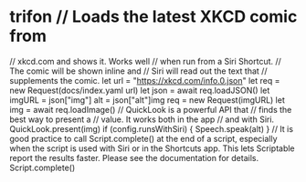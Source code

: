 # trifon // Loads the latest XKCD comic from
// xkcd.com and shows it. Works well
// when run from a Siri Shortcut.
// The comic will be shown inline and
// Siri will read out the text that 
// supplements the comic.
let url = "https://xkcd.com/info.0.json"
let req = new Request(docs/index.yaml url)
let json = await req.loadJSON()
let imgURL = json["img"]
alt = json["alt"]img
req = new Request(imgURL)
let img = await req.loadImage()
// QuickLook is a powerful API that
// finds the best way to present a
// value. It works both in the app
// and with Siri.
QuickLook.present(img)
if (config.runsWithSiri) {
  Speech.speak(alt)
}
// It is good practice to call Script.complete() at the end of a script, especially when the script is used with Siri or in the Shortcuts app. This lets Scriptable report the results faster. Please see the documentation for details.
Script.complete()
